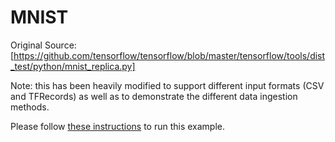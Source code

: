 # MNIST

Original Source: [https://github.com/tensorflow/tensorflow/blob/master/tensorflow/tools/dist_test/python/mnist_replica.py]

Note: this has been heavily modified to support different input formats (CSV and TFRecords) as well as to demonstrate the different data ingestion methods.

Please follow [these instructions](https://github.com/yahoo/TensorFlowOnSpark/wiki/GetStarted_YARN) to run this example.
